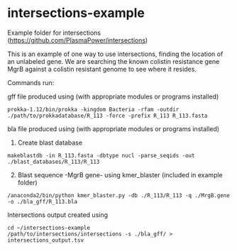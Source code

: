 # intersections-example
Example folder for intersections (https://github.com/PlasmaPower/intersections)

This is an example of one way to use intersections, finding the location of an unlabeled gene. We are searching the known colistin 
resistance gene MgrB against a colistin resistant genome to see where it resides.

Commands run:

gff file produced using (with appropriate modules or programs installed)

```
prokka-1.12/bin/prokka -kingdom Bacteria -rfam -outdir ./path/to/prokkadatabase/R_113 -force -prefix R_113 R_113.fasta
```

bla file produced using (with appropriate modules or programs installed)

1. Create blast database
```
makeblastdb -in R_113.fasta -dbtype nucl -parse_seqids -out ./blast_databases/R_113/R_113
```

2. Blast sequence -MgrB gene- using kmer_blaster (included in example folder)

```
/anaconda2/bin/python kmer_blaster.py -db ./R_113/R_113 -q ./MrgB.gene -o ./bla_gff/R_113.bla
```

Intersections output created using

```
cd ~/intersections-example
/path/to/intersections/intersections -s ./bla_gff/ > intersections_output.tsv
```
